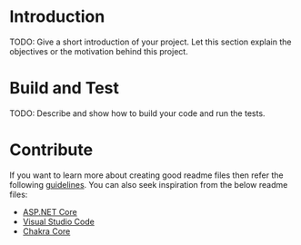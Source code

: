 # Introduction 
TODO: Give a short introduction of your project. Let this section explain the objectives or the motivation behind this project. 

# Build and Test
TODO: Describe and show how to build your code and run the tests. 

# Contribute

If you want to learn more about creating good readme files then refer the following [guidelines](https://www.visualstudio.com/en-us/docs/git/create-a-readme). You can also seek inspiration from the below readme files:
- [ASP.NET Core](https://github.com/aspnet/Home)
- [Visual Studio Code](https://github.com/Microsoft/vscode)
- [Chakra Core](https://github.com/Microsoft/ChakraCore)